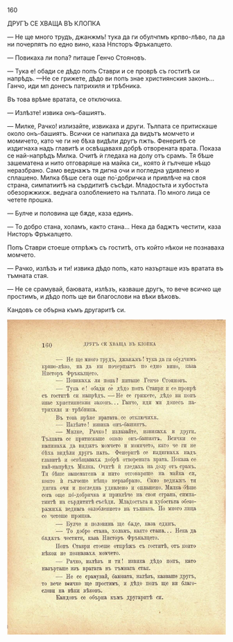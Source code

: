 ﻿160

ДРУГЪ СЕ ХВАЩА ВЪ КЛОПКА

— Не ще много трудъ, джанжмъ! тука да ги обулчпмъ крпво-лѣво, па да ни почерпятъ по едно вино, каза Нпсторъ Фръкалцето.

— Повикаха ли попа? питаше Генчо Стояновъ.

— Тука е! обади се дѣдо попъ Ставри и се проврѣ съ гоститѣ си напрѣдъ. —Не се грижете, дѣдо ви попъ знае християнския законъ... Ганчо, иди мп донесъ патрихиля и трѣбника.

Въ това врѣме вратата, се отключиха.

— Излѣзте! извика онъ-башиятъ.

— Милке, Рачко! излизайте, извикаха и други. Тълпата се притискаше около онъ-башиятъ. Всички се напипаха да видътъ момчето и момичето, като че ги не бѣха видѣли другъ пжть. Фенеритѣ се издигнаха надъ главитѣ и освѣщавахя добрѣ отворената врата. Показа се най-напрѣдъ Милка. Очитѣ ѝ гледаха на долу отъ срамъ. Тя бѣше зашематена и нито отговаряше на майка си,, която ѝ гълчеше нѣщо неразбрано. Само веднажъ тя дигна очи и погледна удивлено и сплашено. Милка бѣше сега още по́-добричка и привлѣче на своя страна, симпатиитѣ на сърдититѣ съсѣди. Младостьта и хубостьта обезоржжихж. веднага озлоблението на тълпата. По много лица се четете прошка.

— Булче и половина ще бѫде, каза единъ.

— То добро стана, холамъ, както стана... Нека да баджтъ честити, каза Нисторъ Фръкалцето.

Попъ Ставри стоеше отпрѣжъ съ гоститѣ, отъ който нѣкои не познаваха момчето.

— Рачко, излѣзъ и ти! извика дѣдо попъ, като назърташе изъ вратата въ тъмната стая.

— Не се срамувай, баювата, излѣзъ, казваше другъ, то вече всичко ще простимъ, и дѣдо попъ ще ви благослови на вѣки вѣковъ.

Кандовъ се обърна къмъ другаритѣ си.

![original](images/181.jpg)

